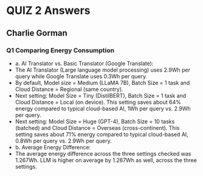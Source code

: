 # QUIZ 2 Answers
## Charlie Gorman

### Q1 Comparing Energy Consumption
- a. AI Translator vs. Basic Translator (Google Translate): 
- The AI Translator (Large language model processing) uses 2.9Wh per query while Google Translate uses 0.3Wh per query.
- By default, Model size = Medium (LLaMA 7B), Batch Size = 1 task and Cloud Distance = Regional (same country).
- Next setting: Model Size = Tiny (DistilBERT), Batch Size = 1 task and Cloud Distance = Local (on device). This setting saves about 64% energy compared to typical cloud-based AI, 1Wh per query vs. 2.9Wh per query. 
- Next setting: Model Size = Huge (GPT-4), Batch Size = 10 tasks (batched) and Cloud Distance = Overseas (cross-continent). This setting saves about 71% energy compared to typical cloud-based AI, 0.8Wh per query vs. 2.9Wh per query. 
- b. Average Energy Difference:
- The average energy difference across the three settings checked was 1.267Wh. LLM is higher on average by 1.267Wh as well, across the three settings. 
